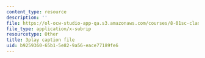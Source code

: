 ```yaml
---
content_type: resource
description: ''
file: https://ol-ocw-studio-app-qa.s3.amazonaws.com/courses/8-01sc-classical-mechanics-fall-2016/b925936065b15e829a56eace77189fe6_ThZH56PUwNc.vtt
file_type: application/x-subrip
resourcetype: Other
title: 3play caption file
uid: b9259360-65b1-5e82-9a56-eace77189fe6
---
```

